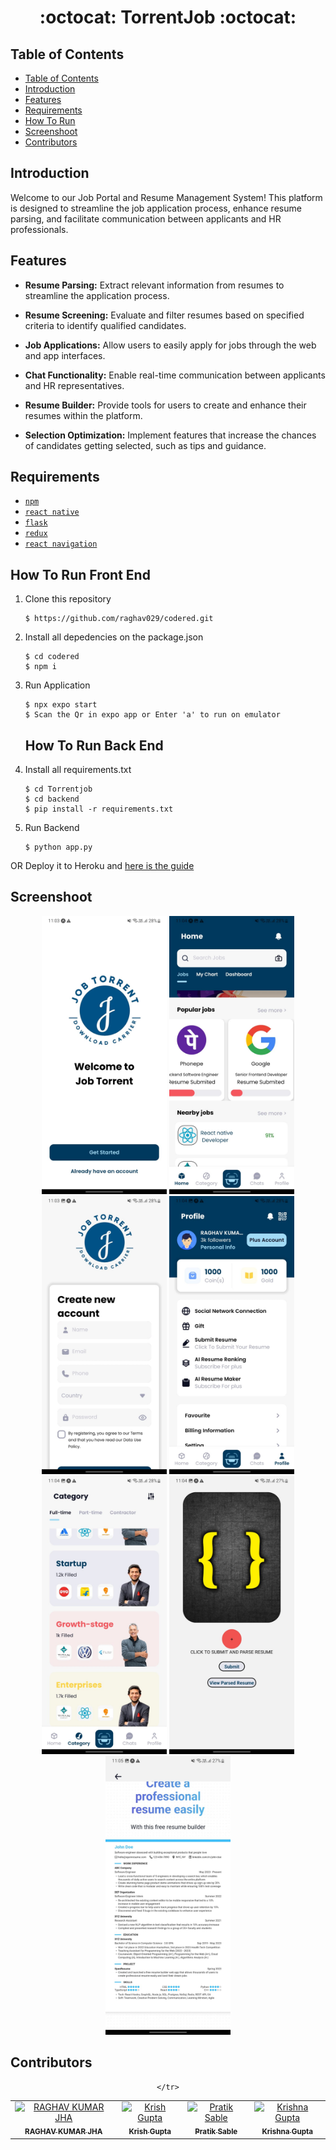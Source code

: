 <h1 align="center">:octocat: TorrentJob :octocat:</h1>

## Table of Contents

- [Table of Contents](#table-of-contents)
- [Introduction](#introduction)
- [Features](#features)
- [Requirements](#requirements)
- [How To Run](#how-to-run)
- [Screenshoot](#screenshoot)
- [Contributors](#contributors)

## Introduction
Welcome to our Job Portal and Resume Management System! This platform is designed to streamline the job application process, enhance resume parsing, and facilitate communication between applicants and HR professionals.


## Features
- **Resume Parsing:** Extract relevant information from resumes to streamline the application process.
  
- **Resume Screening:** Evaluate and filter resumes based on specified criteria to identify qualified candidates.

- **Job Applications:** Allow users to easily apply for jobs through the web and app interfaces.

- **Chat Functionality:** Enable real-time communication between applicants and HR representatives.

- **Resume Builder:** Provide tools for users to create and enhance their resumes within the platform.

- **Selection Optimization:** Implement features that increase the chances of candidates getting selected, such as tips and guidance.

## Requirements
* [`npm`](https://www.npmjs.com/get-npm)
* [`react native`](https://facebook.github.io/react-native)
* [`flask`](https://flask.palletsprojects.com/en/3.0.x/)
* [`redux`](https://redux.js.org/)
* [`react navigation`](https://reactnavigation.org/)
  

   
## How To Run Front End

1. Clone this repository
   ```
   $ https://github.com/raghav029/codered.git
   ```
2. Install all depedencies on the package.json
   ```
   $ cd codered
   $ npm i
   ```
3. Run Application
   ```
   $ npx expo start 
   $ Scan the Qr in expo app or Enter 'a' to run on emulator 
   ```


   ## How To Run Back End

1. Install all requirements.txt
   ```
   $ cd Torrentjob
   $ cd backend
   $ pip install -r requirements.txt
   ```
3. Run Backend
   ```
   $ python app.py
   ```

OR
Deploy it to Heroku and <a href="https://github.com/raghav029/try_hack_deploy">here is the guide</a>


## Screenshoot
<div align="center">
    <img width="200" src="./image/1.jpeg"> 
    <img width="200" src="./image/2.jpeg">  
    <img width="200" src="./image/3.jpeg"> 
    <img width="200" src="./image/4.jpeg">    
    <img width="200" src="./image/5.jpeg">
    <img width="200" src="./image/6.jpeg">
    <img width="200" src="./image/7.jpeg">
      

</div>


## Contributors
<center>
  <table>
    <tr>
      <td align="center">
        <a href="https://github.com/raghav029">
          <img width="100" src="https://avatars.githubusercontent.com/u/104291406?s=96&v=4" alt="RAGHAV KUMAR JHA"><br/>
          <sub><b>RAGHAV KUMAR JHA</b></sub>
        </a>
      </td>
      <td align="center">
        <a href="https://github.com/Kr1sh-gupta">
          <img width="100" src="https://avatars.githubusercontent.com/u/73186767?v=4" alt="Krish Gupta"><br/>
          <sub><b>Krish Gupta</b></sub>
        </a>
      </td>
       <td align="center">
        <a href="https://github.com/Pratiksable">
          <img width="100" src="https://avatars.githubusercontent.com/u/88896059?v=4" alt="Pratik Sable"><br/>
          <sub><b>Pratik Sable</b></sub>
        </a>
      </td>
      <td align="center">
        <a href="">
          <img width="100" src="https://avatars.githubusercontent.com/u/86600213?v=4" alt="Krishna Gupta"><br/>
          <sub><b>Krishna Gupta</b></sub>
        </a>
      </td>
      
    </tr>
  </table>
</center>
